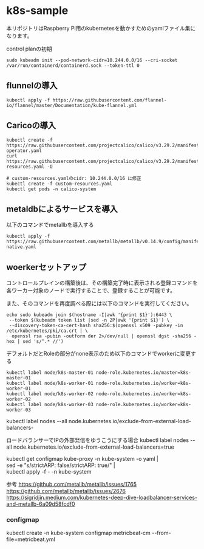 # k8s-sample

本リポジトリはRaspberry Pi用のkubernetesを動かすためのyamlファイル集になります。


control planの初期

```
sudo kubeadm init --pod-network-cidr=10.244.0.0/16 --cri-socket /var/run/containerd/containerd.sock --token-ttl 0
```

## flunnelの導入

```
kubectl apply -f https://raw.githubusercontent.com/flannel-io/flannel/master/Documentation/kube-flannel.yml
```


## Caricoの導入

```
kubectl create -f https://raw.githubusercontent.com/projectcalico/calico/v3.29.2/manifests/tigera-operator.yaml
curl https://raw.githubusercontent.com/projectcalico/calico/v3.29.2/manifests/custom-resources.yaml -O

# custom-resources.yamlのcidr: 10.244.0.0/16 に修正
kubectl create -f custom-resources.yaml
kubectl get pods -n calico-system
```


## metaldbによるサービスを導入
以下のコマンドでmetallbを導入する
```
kubectl apply -f https://raw.githubusercontent.com/metallb/metallb/v0.14.9/config/manifests/metallb-native.yaml
```

## woerkerセットアップ

コントロールプレインの構築後は、その構築完了時に表示される登録コマンドを各ワーカー対象のノードで実行することで、登録することが可能です。

また、そのコマンドを再度調べる際には以下のコマンドを実行してください。

```
echo sudo kubeadm join $(hostname -I|awk '{print $1}'):6443 \
 --token $(kubeadm token list |sed -n 2P|awk '{print $1}') \
 --discovery-token-ca-cert-hash sha256:$(openssl x509 -pubkey -in /etc/kubernetes/pki/ca.crt | \
  openssl rsa -pubin -outform der 2>/dev/null | openssl dgst -sha256 -hex | sed 's/^.* //')
```

デフォルトだとRoleの部分がnone表示のため以下のコマンドでworkerに変更する
```
kubectl label node/k8s-master-01 node-role.kubernetes.io/master=k8s-master-01
kubectl label node/k8s-worker-01 node-role.kubernetes.io/worker=k8s-worker-01
kubectl label node/k8s-worker-02 node-role.kubernetes.io/worker=k8s-worker-02
kubectl label node/k8s-worker-03 node-role.kubernetes.io/worker=k8s-worker-03
```
kubectl label nodes --all node.kubernetes.io/exclude-from-external-load-balancers-

ロードバランサーでIPの外部発信をゆうこうにする場合
kubectl label nodes --all node.kubernetes.io/exclude-from-external-load-balancers=true

kubectl get configmap kube-proxy -n kube-system -o yaml | \
sed -e "s/strictARP: false/strictARP: true/" | \
kubectl apply -f - -n kube-system

参考
https://github.com/metallb/metallb/issues/1765
https://github.com/metallb/metallb/issues/2676
https://sigridjin.medium.com/kubernetes-deep-dive-loadbalancer-services-and-metallb-6a09d58fcdf0

### configmap
kubectl create -n kube-system configmap metricbeat-cm --from-file=metricbeat.yml

